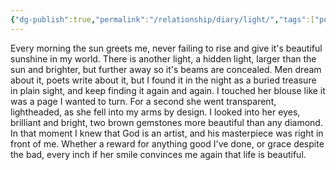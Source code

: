 ```yaml
---
{"dg-publish":true,"permalink":"/relationship/diary/light/","tags":["poetry","diary","whatsapp"],"created":"Oct 29, 2022, 4:20 PM"}
---
```



Every morning the sun greets me, never failing to rise and give it's beautiful sunshine in my world. There is another light, a hidden light, larger than the sun and brighter, but further away so it's beams are concealed. Men dream about it, poets write about it, but I found it in the night as a buried treasure in plain sight, and keep finding it again and again. I touched her blouse like it was a page I wanted to turn. For a second she went transparent, lightheaded, as she fell into my arms by design. I looked into her eyes, brilliant and bright, two brown gemstones more beautiful than any diamond. In that moment I knew that God is an artist, and his masterpiece was right in front of me. Whether a reward for anything good I've done, or grace despite the bad, every inch if her smile convinces me again that life is beautiful.